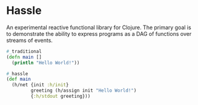 # Hassle

An experimental reactive functional library for Clojure. The primary goal is to
demonstrate the ability to express programs as a DAG of functions over streams of events.

```clojure
#_traditional
(defn main []
  (println "Hello World!"))

#_hassle
(def main
  (h/net {init :h/init}
         greeting (h/assign init "Hello World!")
         {:h/stdout greeting}))
```
